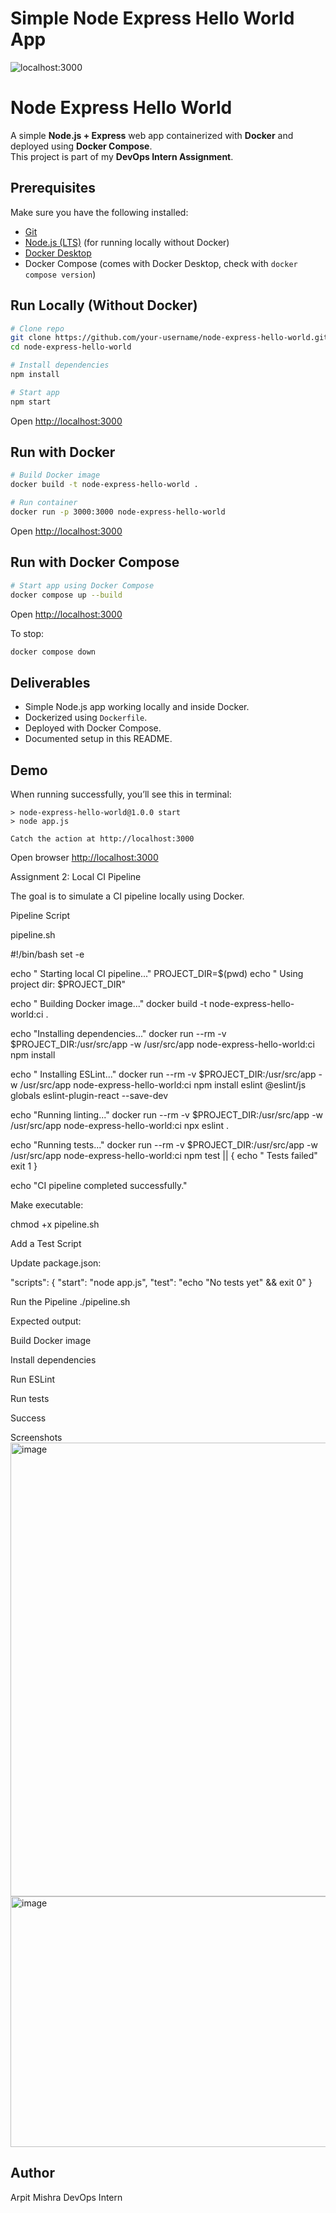 # Simple Node Express Hello World App


![localhost:3000](/public/images/localhost_3000.png?raw=true "Node & Express")


# Node Express Hello World 

A simple **Node.js + Express** web app containerized with **Docker** and deployed using **Docker Compose**.  
This project is part of my **DevOps Intern Assignment**.


##  Prerequisites
Make sure you have the following installed:
- [Git](https://git-scm.com/downloads)
- [Node.js (LTS)](https://nodejs.org/) (for running locally without Docker)
- [Docker Desktop](https://www.docker.com/products/docker-desktop/)  
- Docker Compose (comes with Docker Desktop, check with `docker compose version`)



## Run Locally (Without Docker)
```bash
# Clone repo
git clone https://github.com/your-username/node-express-hello-world.git
cd node-express-hello-world

# Install dependencies
npm install

# Start app
npm start
````

 Open [http://localhost:3000](http://localhost:3000)



## Run with Docker

```bash
# Build Docker image
docker build -t node-express-hello-world .

# Run container
docker run -p 3000:3000 node-express-hello-world
```

 Open [http://localhost:3000](http://localhost:3000)



##  Run with Docker Compose

```bash
# Start app using Docker Compose
docker compose up --build
```

Open [http://localhost:3000](http://localhost:3000)

To stop:

```bash
docker compose down
```


##  Deliverables

* Simple Node.js app working locally and inside Docker.
* Dockerized using `Dockerfile`.
* Deployed with Docker Compose.
* Documented setup in this README.



##  Demo

When running successfully, you’ll see this in terminal:

```
> node-express-hello-world@1.0.0 start
> node app.js

Catch the action at http://localhost:3000
```

Open browser  [http://localhost:3000](http://localhost:3000)


Assignment 2: Local CI Pipeline

The goal is to simulate a CI pipeline locally using Docker.

Pipeline Script

pipeline.sh

#!/bin/bash
set -e

echo " Starting local CI pipeline..."
PROJECT_DIR=$(pwd)
echo " Using project dir: $PROJECT_DIR"

echo " Building Docker image..."
docker build -t node-express-hello-world:ci .

echo "Installing dependencies..."
docker run --rm -v $PROJECT_DIR:/usr/src/app -w /usr/src/app node-express-hello-world:ci npm install

echo " Installing ESLint..."
docker run --rm -v $PROJECT_DIR:/usr/src/app -w /usr/src/app node-express-hello-world:ci npm install eslint @eslint/js globals eslint-plugin-react --save-dev

echo "Running linting..."
docker run --rm -v $PROJECT_DIR:/usr/src/app -w /usr/src/app node-express-hello-world:ci npx eslint .

echo "Running tests..."
docker run --rm -v $PROJECT_DIR:/usr/src/app -w /usr/src/app node-express-hello-world:ci npm test || {
  echo " Tests failed"
  exit 1
}

echo "CI pipeline completed successfully."


Make executable:

chmod +x pipeline.sh

 Add a Test Script

Update package.json:

"scripts": {
  "start": "node app.js",
  "test": "echo \"No tests yet\" && exit 0"
}

Run the Pipeline
./pipeline.sh


Expected output:

Build Docker image

Install dependencies

Run ESLint

Run tests

Success

Screenshots
<img width="1250" height="726" alt="image" src="https://github.com/user-attachments/assets/c19f3e41-be2a-4604-bafc-603ecb240334" />
<img width="1171" height="401" alt="image" src="https://github.com/user-attachments/assets/77fec8ea-2211-4753-879e-1085e2024e31" />



##  Author

Arpit Mishra
DevOps Intern



